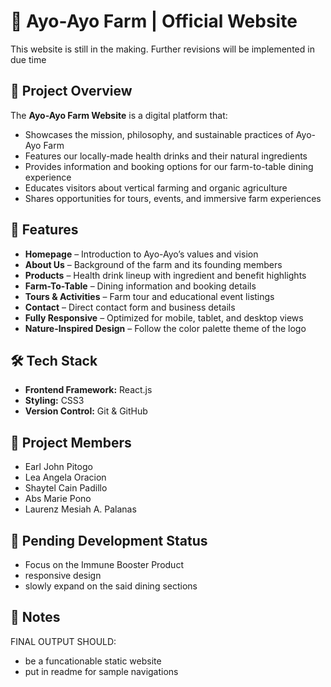 # 🌿 Ayo-Ayo Farm | Official Website

This website is still in the making. Further revisions will be implemented in due time

## 🧭 Project Overview

The **Ayo-Ayo Farm Website** is a digital platform that:
- Showcases the mission, philosophy, and sustainable practices of Ayo-Ayo Farm
- Features our locally-made health drinks and their natural ingredients
- Provides information and booking options for our farm-to-table dining experience
- Educates visitors about vertical farming and organic agriculture
- Shares opportunities for tours, events, and immersive farm experiences

## 🌱 Features

- **Homepage** – Introduction to Ayo-Ayo’s values and vision
- **About Us** – Background of the farm and its founding members
- **Products** – Health drink lineup with ingredient and benefit highlights
- **Farm-To-Table** – Dining information and booking details
- **Tours & Activities** – Farm tour and educational event listings
- **Contact** – Direct contact form and business details
- **Fully Responsive** – Optimized for mobile, tablet, and desktop views
- **Nature-Inspired Design** – Follow the color palette theme of the logo

## 🛠️ Tech Stack

- **Frontend Framework:** React.js
- **Styling:** CSS3
- **Version Control:** Git & GitHub

## 👥 Project Members

- Earl John Pitogo  
- Lea Angela Oracion  
- Shaytel Cain Padillo  
- Abs Marie Pono  
- Laurenz Mesiah A. Palanas 

## 🚧 Pending Development Status
- Focus on the Immune Booster Product
- responsive design
- slowly expand on the said dining sections

## 📌 Notes
FINAL OUTPUT SHOULD:
- be a funcationable static website
- put in readme for sample navigations 
